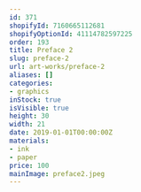 ```yaml
---
id: 371
shopifyId: 7160665112681
shopifyOptionId: 41114782597225
order: 193
title: Preface 2
slug: preface-2
url: art-works/preface-2
aliases: []
categories:
- graphics
inStock: true
isVisible: true
height: 30
width: 21
date: 2019-01-01T00:00:00Z
materials:
- ink
- paper
price: 100
mainImage: preface2.jpeg
---
```

